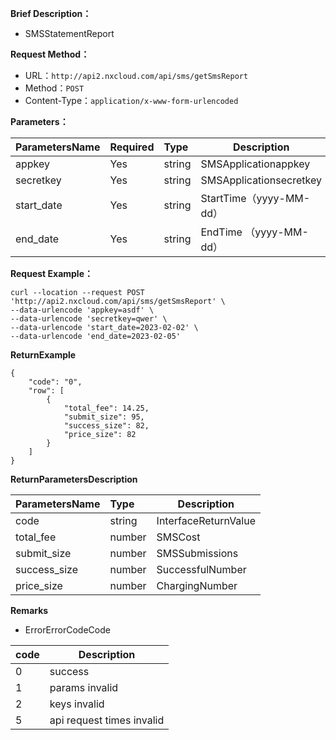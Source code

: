 
    
**Brief Description：** 

- SMSStatementReport
  
**Request Method：**
- URL：`http://api2.nxcloud.com/api/sms/getSmsReport`
- Method：`POST`
- Content-Type：`application/x-www-form-urlencoded`

**Parameters：** 

|ParametersName|Required|Type|Description|
|:----    |:---|:----- |-----   |
|appkey   |Yes|string |SMSApplicationappkey  |
|secretkey   |Yes|string |SMSApplicationsecretkey  |
|start_date   |Yes|string |StartTime（yyyy-MM-dd）  |
|end_date   |Yes|string |EndTime （yyyy-MM-dd） |

**Request Example：**
```shell
curl --location --request POST 'http://api2.nxcloud.com/api/sms/getSmsReport' \
--data-urlencode 'appkey=asdf' \
--data-urlencode 'secretkey=qwer' \
--data-urlencode 'start_date=2023-02-02' \
--data-urlencode 'end_date=2023-02-05'
```

**ReturnExample**

``` 
{
	"code": "0",
	"row": [
		{
			"total_fee": 14.25,
			"submit_size": 95,
			"success_size": 82,
			"price_size": 82
		}
	]
}
```

 **ReturnParametersDescription** 

|ParametersName|Type|Description|
|:-----  |:-----|-----|
|code |string   |InterfaceReturnValue|
|total_fee |number   |SMSCost |
|submit_size |number   | SMSSubmissions |
|success_size |number   |SuccessfulNumber |
|price_size |number   |ChargingNumber |

 **Remarks** 

- ErrorErrorCodeCode

|code|Description|
|:----- |-----|
|0 |success | 
|1|params invalid |
|2 |keys invalid | 
|5 |api request times invalid  | 